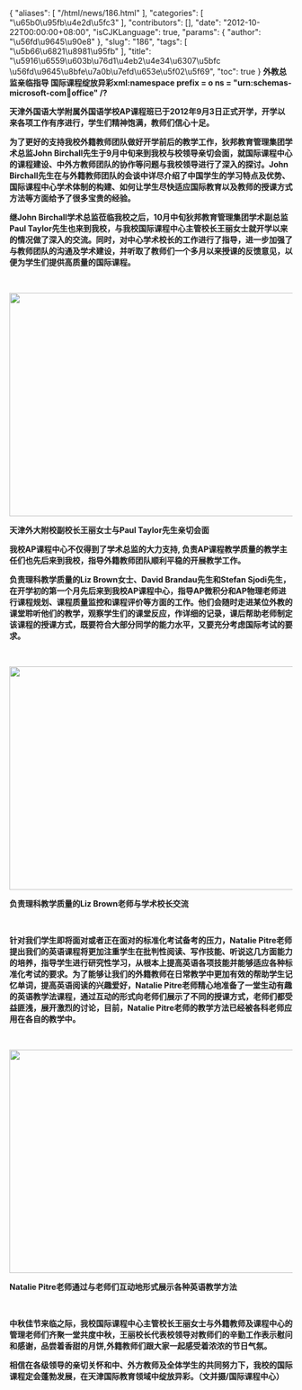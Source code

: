 {
    "aliases": [
        "/html/news/186.html"
    ],
    "categories": [
        "\u65b0\u95fb\u4e2d\u5fc3"
    ],
    "contributors": [],
    "date": "2012-10-22T00:00:00+08:00",
    "isCJKLanguage": true,
    "params": {
        "author": "\u56fd\u9645\u90e8"
    },
    "slug": "186",
    "tags": [
        "\u5b66\u6821\u8981\u95fb"
    ],
    "title": "\u5916\u6559\u603b\u76d1\u4eb2\u4e34\u6307\u5bfc \u56fd\u9645\u8bfe\u7a0b\u7efd\u653e\u5f02\u5f69",
    "toc": true
}
**外教总监亲临指导 国际课程绽放异彩xml:namespace prefix = o ns = "urn:schemas-microsoft-com:office:office" /?**

**天津外国语大学附属外国语学校AP课程班已于2012年9月3日正式开学，开学以来各项工作有序进行，学生们精神饱满，教师们信心十足。**

**为了更好的支持我校外籍教师团队做好开学前后的教学工作，狄邦教育管理集团学术总监John Birchall先生于9月中旬来到我校与校领导亲切会面，就国际课程中心的课程建设、中外方教师团队的协作等问题与我校领导进行了深入的探讨。John Birchall先生在与外籍教师团队的会谈中详尽介绍了中国学生的学习特点及优势、国际课程中心学术体制的构建、如何让学生尽快适应国际教育以及教师的授课方式方法等方面给予了很多宝贵的经验。**

**继John Birchall学术总监莅临我校之后，10月中旬狄邦教育管理集团学术副总监Paul Taylor先生也来到我校，与我校国际课程中心主管校长王丽女士就开学以来的情况做了深入的交流。同时，对中心学术校长的工作进行了指导，进一步加强了与教师团队的沟通及学术建设，并听取了教师们一个多月以来授课的反馈意见，以便为学生们提供高质量的国际课程。**

 

**<img
    src="https://cdn.tfls.online/mirror/full/cb425d01ff27b984e0cf6ae81445e2fd096fee1e.jpg"
    style="display:block;margin-left:auto;margin-right:auto;"
    decoding="async"
    fetchpriority="auto"
    loading="lazy"
    height="397"
    width="600"
/>**

**天津外大附校副校长王丽女士与Paul Taylor先生亲切会面**

**我校AP课程中心不仅得到了学术总监的大力支持, 负责AP课程教学质量的教学主任们也先后来到我校，指导外籍教师团队顺利平稳的开展教学工作。**

**负责理科教学质量的Liz Brown女士、David Brandau先生和Stefan Sjodi先生，在开学初的第一个月先后来到我校AP课程中心，指导AP微积分和AP物理老师进行课程规划、课程质量监控和课程评价等方面的工作。他们会随时走进某位外教的课堂聆听他们的教学，观察学生们的课堂反应，作详细的记录，课后帮助老师制定该课程的授课方式，既要符合大部分同学的能力水平，又要充分考虑国际考试的要求。**

 

**<img
    src="https://cdn.tfls.online/mirror/full/60c6b92671130abfe3dcb88505b670b93471e2ec.jpg"
    style="display:block;margin-left:auto;margin-right:auto;"
    decoding="async"
    fetchpriority="auto"
    loading="lazy"
    height="397"
    width="600"
/>**

**负责理科教学质量的Liz Brown老师与学术校长交流**

 

**针对我们学生即将面对或者正在面对的标准化考试备考的压力，Natalie Pitre老师提出我们的英语课程将更加注重学生在批判性阅读、写作技能、听说这几方面能力的培养，指导学生进行研究性学习，从根本上提高英语各项技能并能够适应各种标准化考试的要求。为了能够让我们的外籍教师在日常教学中更加有效的帮助学生记忆单词，提高英语阅读的兴趣爱好，Natalie Pitre老师精心地准备了一堂生动有趣的英语教学法课程，通过互动的形式向老师们展示了不同的授课方式，老师们都受益匪浅，展开激烈的讨论，目前，Natalie Pitre老师的教学方法已经被各科老师应用在各自的教学中。**

 

**<img
    src="https://cdn.tfls.online/mirror/full/d49bfe5e42e5e43031fd873f254d97f0190cdce8.jpg"
    style="display:block;margin-left:auto;margin-right:auto;"
    decoding="async"
    fetchpriority="auto"
    loading="lazy"
    height="397"
    width="600"
/>**

**Natalie Pitre老师通过与老师们互动地形式展示各种英语教学方法**

 

**中秋佳节来临之际，我校国际课程中心主管校长王丽女士与外籍教师及课程中心的管理老师们齐聚一堂共度中秋，王丽校长代表校领导对教师们的辛勤工作表示慰问和感谢，品尝着香甜的月饼,外籍教师们跟大家一起感受着浓浓的节日气氛。**

**相信在各级领导的亲切关怀和中、外方教师及全体学生的共同努力下，我校的国际课程定会蓬勃发展，在天津国际教育领域中绽放异彩。（文并摄/国际课程中心）**

